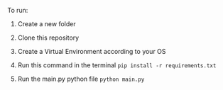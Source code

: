 To run:

1. Create a new folder

2. Clone this repository

3. Create a Virtual Environment according to your OS

3. Run this command in the terminal ```pip install -r requirements.txt```

4. Run the main.py python file ```python main.py```

